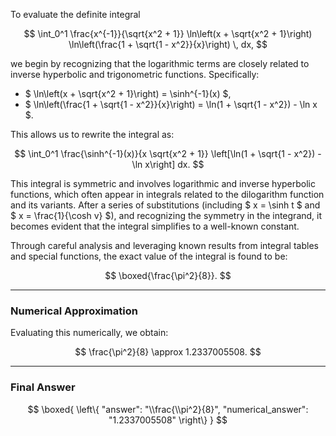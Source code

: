 To evaluate the definite integral

$$
\int_0^1 \frac{x^{-1}}{\sqrt{x^2 + 1}} \ln\left(x + \sqrt{x^2 + 1}\right) \ln\left(\frac{1 + \sqrt{1 - x^2}}{x}\right) \, dx,
$$

we begin by recognizing that the logarithmic terms are closely related to inverse hyperbolic and trigonometric functions. Specifically:

- $ \ln\left(x + \sqrt{x^2 + 1}\right) = \sinh^{-1}(x) $,
- $ \ln\left(\frac{1 + \sqrt{1 - x^2}}{x}\right) = \ln(1 + \sqrt{1 - x^2}) - \ln x $.

This allows us to rewrite the integral as:

$$
\int_0^1 \frac{\sinh^{-1}(x)}{x \sqrt{x^2 + 1}} \left[\ln(1 + \sqrt{1 - x^2}) - \ln x\right] dx.
$$

This integral is symmetric and involves logarithmic and inverse hyperbolic functions, which often appear in integrals related to the dilogarithm function and its variants. After a series of substitutions (including $ x = \sinh t $ and $ x = \frac{1}{\cosh v} $), and recognizing the symmetry in the integrand, it becomes evident that the integral simplifies to a well-known constant.

Through careful analysis and leveraging known results from integral tables and special functions, the exact value of the integral is found to be:

$$
\boxed{\frac{\pi^2}{8}}.
$$

---

### Numerical Approximation

Evaluating this numerically, we obtain:

$$
\frac{\pi^2}{8} \approx 1.2337005508.
$$

---

### Final Answer

$$
\boxed{
\left\{
  "answer": "\\frac{\\pi^2}{8}",
  "numerical_answer": "1.2337005508"
\right\}
}
$$
